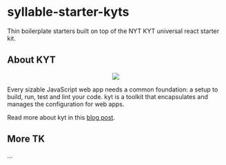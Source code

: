 # syllable-starter-kyts
Thin boilerplate starters built on top of the NYT KYT universal react starter kit.

## About KYT
<p align="center"><img src="/images/kyt-logo-large.png"></p>

Every sizable JavaScript web app needs a common foundation: a setup to build, run, test and lint your code. kyt is a toolkit that encapsulates and manages the configuration for web apps.

Read more about kyt in this [blog post](http://open.blogs.nytimes.com/2016/09/13/introducing-kyt-our-web-app-configuration-toolkit/).

## More TK
...